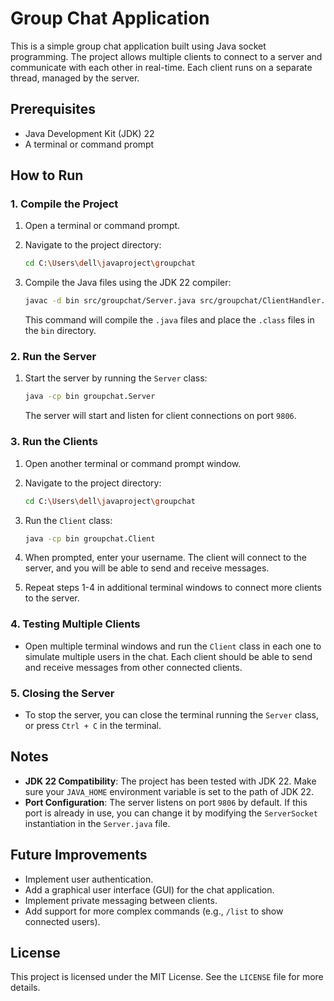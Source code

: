 # Group Chat Application

This is a simple group chat application built using Java socket programming. The project allows multiple clients to connect to a server and communicate with each other in real-time. Each client runs on a separate thread, managed by the server.

## Prerequisites

- Java Development Kit (JDK) 22
- A terminal or command prompt


## How to Run

### 1. Compile the Project

1. Open a terminal or command prompt.
2. Navigate to the project directory:

    ```bash
    cd C:\Users\dell\javaproject\groupchat
    ```

3. Compile the Java files using the JDK 22 compiler:

    ```bash
    javac -d bin src/groupchat/Server.java src/groupchat/ClientHandler.java src/groupchat/Client.java
    ```

    This command will compile the `.java` files and place the `.class` files in the `bin` directory.

### 2. Run the Server

1. Start the server by running the `Server` class:

    ```bash
    java -cp bin groupchat.Server
    ```

    The server will start and listen for client connections on port `9806`.

### 3. Run the Clients

1. Open another terminal or command prompt window.
2. Navigate to the project directory:

    ```bash
    cd C:\Users\dell\javaproject\groupchat
    ```

3. Run the `Client` class:

    ```bash
    java -cp bin groupchat.Client
    ```

4. When prompted, enter your username. The client will connect to the server, and you will be able to send and receive messages.

5. Repeat steps 1-4 in additional terminal windows to connect more clients to the server.

### 4. Testing Multiple Clients

- Open multiple terminal windows and run the `Client` class in each one to simulate multiple users in the chat. Each client should be able to send and receive messages from other connected clients.

### 5. Closing the Server

- To stop the server, you can close the terminal running the `Server` class, or press `Ctrl + C` in the terminal.

## Notes

- **JDK 22 Compatibility**: The project has been tested with JDK 22. Make sure your `JAVA_HOME` environment variable is set to the path of JDK 22.
- **Port Configuration**: The server listens on port `9806` by default. If this port is already in use, you can change it by modifying the `ServerSocket` instantiation in the `Server.java` file.

## Future Improvements

- Implement user authentication.
- Add a graphical user interface (GUI) for the chat application.
- Implement private messaging between clients.
- Add support for more complex commands (e.g., `/list` to show connected users).

## License

This project is licensed under the MIT License. See the `LICENSE` file for more details.

